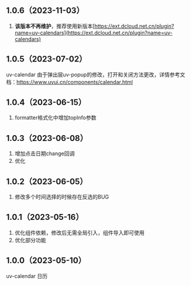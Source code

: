 ## 1.0.6（2023-11-03）
1. **该版本不再维护**，推荐使用新版本[https://ext.dcloud.net.cn/plugin?name=uv-calendars](https://ext.dcloud.net.cn/plugin?name=uv-calendars)
## 1.0.5（2023-07-02）
uv-calendar  由于弹出层uv-popup的修改，打开和关闭方法更改，详情参考文档：https://www.uvui.cn/components/calendar.html
## 1.0.4（2023-06-15）
1. formatter格式化中增加topInfo参数
## 1.0.3（2023-06-08）
1. 增加点击日期change回调
2. 优化
## 1.0.2（2023-06-05）
1. 修改多个时间选择的时候存在反选的BUG
## 1.0.1（2023-05-16）
1. 优化组件依赖，修改后无需全局引入，组件导入即可使用
2. 优化部分功能
## 1.0.0（2023-05-10）
uv-calendar 日历
